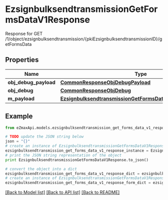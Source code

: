# EzsignbulksendtransmissionGetFormsDataV1Response

Response for GET /1/object/ezsignbulksendtransmission/{pkiEzsignbulksendtransmissionID}/getFormsData

## Properties

Name | Type | Description | Notes
------------ | ------------- | ------------- | -------------
**obj_debug_payload** | [**CommonResponseObjDebugPayload**](CommonResponseObjDebugPayload.md) |  | 
**obj_debug** | [**CommonResponseObjDebug**](CommonResponseObjDebug.md) |  | [optional] 
**m_payload** | [**EzsignbulksendtransmissionGetFormsDataV1ResponseMPayload**](EzsignbulksendtransmissionGetFormsDataV1ResponseMPayload.md) |  | 

## Example

```python
from eZmaxApi.models.ezsignbulksendtransmission_get_forms_data_v1_response import EzsignbulksendtransmissionGetFormsDataV1Response

# TODO update the JSON string below
json = "{}"
# create an instance of EzsignbulksendtransmissionGetFormsDataV1Response from a JSON string
ezsignbulksendtransmission_get_forms_data_v1_response_instance = EzsignbulksendtransmissionGetFormsDataV1Response.from_json(json)
# print the JSON string representation of the object
print EzsignbulksendtransmissionGetFormsDataV1Response.to_json()

# convert the object into a dict
ezsignbulksendtransmission_get_forms_data_v1_response_dict = ezsignbulksendtransmission_get_forms_data_v1_response_instance.to_dict()
# create an instance of EzsignbulksendtransmissionGetFormsDataV1Response from a dict
ezsignbulksendtransmission_get_forms_data_v1_response_form_dict = ezsignbulksendtransmission_get_forms_data_v1_response.from_dict(ezsignbulksendtransmission_get_forms_data_v1_response_dict)
```
[[Back to Model list]](../README.md#documentation-for-models) [[Back to API list]](../README.md#documentation-for-api-endpoints) [[Back to README]](../README.md)


